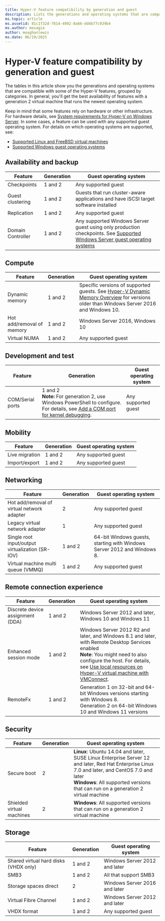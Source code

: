 ```yaml
---
title: Hyper-V feature compatibility by generation and guest
description: Lists the generations and operating systems that are compatible with key Hyper-V features
ms.topic: article
ms.assetid: 81c1f32d-7814-4992-8a66-dd4b77c939b4
ms.author: mosagie
author: meaghanlewis
ms.date: 06/19/2025
---
```

# Hyper-V feature compatibility by generation and guest

The tables in this article show you the generations and operating systems that are compatible with some of the Hyper-V features, grouped by categories. In general, you'll get the best availability of features with a generation 2 virtual machine that runs the newest operating system.

Keep in mind that some features rely on hardware or other infrastructure. For hardware details, see [System requirements for Hyper-V on Windows Server](host-hardware-requirements.md). In some cases, a feature can be used with any supported guest operating system. For details on which operating systems are supported, see:

* [Supported Linux and FreeBSD virtual machines](Supported-Linux-and-FreeBSD-virtual-machines-for-Hyper-V-on-Windows.md)
* [Supported Windows guest operating systems](Supported-Windows-guest-operating-systems-for-Hyper-V-on-Windows.md)

## Availability and backup

Feature  | Generation | Guest operating system
------------- | ------------- | -----------
Checkpoints | 1 and 2 | Any supported guest
Guest clustering | 1 and 2 | Guests that run cluster-aware applications and have iSCSI target software installed
Replication | 1 and 2 | Any supported guest
Domain Controller | 1 and 2 | Any supported Windows Server guest using only production checkpoints. See [Supported Windows Server guest operating systems](./supported-windows-guest-operating-systems-for-hyper-v-on-windows.md#supported-windows-server-guest-operating-systems)

## Compute

Feature  | Generation | Guest operating system
------------- | ------------- | -----------
Dynamic memory | 1 and 2 | Specific versions of supported guests. See [Hyper-V Dynamic Memory Overview](/previous-versions/windows/it-pro/windows-server-2012-R2-and-2012/hh831766(v=ws.11)) for versions older than Windows Server 2016 and Windows 10.
Hot add/removal of memory | 1 and 2 | Windows Server 2016, Windows 10
Virtual NUMA | 1 and 2 | Any supported guest

## Development and test

Feature  | Generation | Guest operating system
------------- | ------------- | -----------
COM/Serial ports | 1 and 2 <br>**Note:** For generation 2, use Windows PowerShell to configure. For details, see [Add a COM port for kernel debugging](plan/should-i-create-a-generation-1-or-2-virtual-machine-in-hyper-v.md#add-a-com-port-for-kernel-debugging). | Any supported guest

## Mobility

Feature  | Generation | Guest operating system
------------- | ------------- | -----------
Live migration  | 1 and 2 |  Any supported guest
Import/export | 1 and 2 |  Any supported guest

## Networking

Feature  | Generation | Guest operating system
------------- | ------------- | -----------
Hot add/removal of virtual network adapter | 2 | Any supported guest
Legacy virtual network adapter | 1 | Any supported guest
Single root input/output virtualization (SR-IOV) | 1 and 2 | 64-bit Windows guests, starting with Windows Server 2012 and Windows 8.
Virtual machine multi queue (VMMQ) | 1 and 2  | Any supported guest

## Remote connection experience

Feature  | Generation | Guest operating system
------------- | ------------- | -----------
Discrete device assignment (DDA) | 1 and 2 | Windows Server 2012 and later, Windows 10 and Windows 11 <br>
Enhanced session mode | 1 and 2 | Windows Server 2012 R2 and later, and Windows 8.1 and later, with Remote Desktop Services enabled <br>**Note**: You might need to also configure the host. For details, see [Use local resources on Hyper-V virtual machine with VMConnect](./learn-more/Use-local-resources-on-Hyper-V-virtual-machine-with-VMConnect.md).
RemoteFx | 1 and 2 | Generation 1 on 32-bit and 64-bit Windows versions starting with Windows 8. <br> Generation 2 on 64-bit Windows 10 and Windows 11 versions

## Security

Feature  | Generation | Guest operating system
------------- | ------------- | -----------
Secure boot | 2 | **Linux**: Ubuntu 14.04 and later, SUSE Linux Enterprise Server 12 and later, Red Hat Enterprise Linux 7.0 and later, and CentOS 7.0 and later<br>**Windows**: All supported versions that can run on a generation 2 virtual machine
Shielded virtual machines | 2 | **Windows**: All supported versions that can run on a generation 2 virtual machine

## Storage

Feature  | Generation | Guest operating system
------------- | ------------- | -----------
Shared virtual hard disks (VHDX only) | 1 and 2  | Windows Server 2012 and later
SMB3 | 1 and 2 | All that support SMB3
Storage spaces direct | 2 | Windows Server 2016 and later
Virtual Fibre Channel | 1 and 2 |  Windows Server 2012 and later
VHDX format | 1 and 2 | Any supported guest
